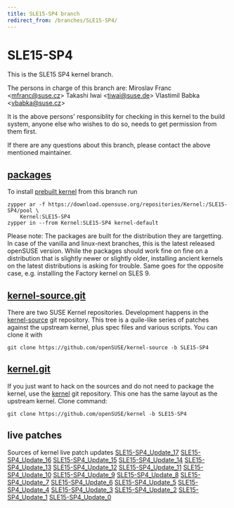 ```yaml
---
title: SLE15-SP4 branch
redirect_from: /branches/SLE15-SP4/
---
```

# SLE15-SP4
This is the SLE15 SP4 kernel branch.

The persons in charge of this branch are:
Miroslav Franc <[mfranc@suse.cz](mailto:mfranc@suse.cz?subject=SLE15-SP4%20branch)>
Takashi Iwai <[tiwai@suse.de](mailto:tiwai@suse.de?subject=SLE15-SP4%20branch)>
Vlastimil Babka <[vbabka@suse.cz](mailto:vbabka@suse.cz?subject=SLE15-SP4%20branch)>

It is the above persons' responsiblity for checking in this kernel to
the build system, anyone else who wishes to do so, needs to get
permission from them first.

If there are any questions about this branch, please contact the above
mentioned maintainer.


## [packages](https://download.opensuse.org/repositories/Kernel:/SLE15-SP4)
To install
[prebuilt kernel](https://download.opensuse.org/repositories/Kernel:/SLE15-SP4)
from this branch run

```
zypper ar -f https://download.opensuse.org/repositories/Kernel:/SLE15-SP4/pool \
    Kernel:SLE15-SP4
zypper in --from Kernel:SLE15-SP4 kernel-default
```

Please note: The packages are built for the distribution they are
targetting. In case of the vanilla and linux-next branches, this is the
latest released openSUSE version. While the packages should work fine on
fine on a distribution that is slightly newer or slightly older,
installing ancient kernels on the latest distributions is asking for
trouble. Same goes for the opposite case, e.g. installing the Factory
kernel on SLES 9.

## [kernel-source.git](https://github.com/openSUSE/kernel-source/tree/SLE15-SP4)
There are two SUSE Kernel repositories. Development happens in the
[kernel-source](https://github.com/openSUSE/kernel-source/tree/SLE15-SP4)
git repository. This tree is a quile-like series of patches against the
upstream kernel, plus spec files and various scripts. You can clone it
with

```
git clone https://github.com/openSUSE/kernel-source -b SLE15-SP4
```

## [kernel.git](https://github.com/openSUSE/kernel/tree/SLE15-SP4)
If you just want to hack on the sources and do not need to package the
kernel, use the [kernel](https://github.com/openSUSE/kernel/tree/SLE15-SP4)
git repository. This one has the same layout as the upstream kernel. Clone
command:

```
git clone https://github.com/openSUSE/kernel -b SLE15-SP4
```

## live patches
Sources of kernel live patch updates [SLE15-SP4_Update_17](https://github.com/SUSE/kernel-livepatch/tree/SLE15-SP4_Update_17) [SLE15-SP4_Update_16](https://github.com/SUSE/kernel-livepatch/tree/SLE15-SP4_Update_16) [SLE15-SP4_Update_15](https://github.com/SUSE/kernel-livepatch/tree/SLE15-SP4_Update_15) [SLE15-SP4_Update_14](https://github.com/SUSE/kernel-livepatch/tree/SLE15-SP4_Update_14) [SLE15-SP4_Update_13](https://github.com/SUSE/kernel-livepatch/tree/SLE15-SP4_Update_13) [SLE15-SP4_Update_12](https://github.com/SUSE/kernel-livepatch/tree/SLE15-SP4_Update_12) [SLE15-SP4_Update_11](https://github.com/SUSE/kernel-livepatch/tree/SLE15-SP4_Update_11) [SLE15-SP4_Update_10](https://github.com/SUSE/kernel-livepatch/tree/SLE15-SP4_Update_10) [SLE15-SP4_Update_9](https://github.com/SUSE/kernel-livepatch/tree/SLE15-SP4_Update_9) [SLE15-SP4_Update_8](https://github.com/SUSE/kernel-livepatch/tree/SLE15-SP4_Update_8) [SLE15-SP4_Update_7](https://github.com/SUSE/kernel-livepatch/tree/SLE15-SP4_Update_7) [SLE15-SP4_Update_6](https://github.com/SUSE/kernel-livepatch/tree/SLE15-SP4_Update_6) [SLE15-SP4_Update_5](https://github.com/SUSE/kernel-livepatch/tree/SLE15-SP4_Update_5) [SLE15-SP4_Update_4](https://github.com/SUSE/kernel-livepatch/tree/SLE15-SP4_Update_4) [SLE15-SP4_Update_3](https://github.com/SUSE/kernel-livepatch/tree/SLE15-SP4_Update_3) [SLE15-SP4_Update_2](https://github.com/SUSE/kernel-livepatch/tree/SLE15-SP4_Update_2) [SLE15-SP4_Update_1](https://github.com/SUSE/kernel-livepatch/tree/SLE15-SP4_Update_1) [SLE15-SP4_Update_0](https://github.com/SUSE/kernel-livepatch/tree/SLE15-SP4_Update_0)

